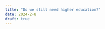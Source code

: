 ```yaml
---
title: "Do we still need higher education?"
date: 2024-2-8
draft: true
---
```

<!--stackedit_data:
eyJoaXN0b3J5IjpbODI3MjUzMjE2XX0=
-->